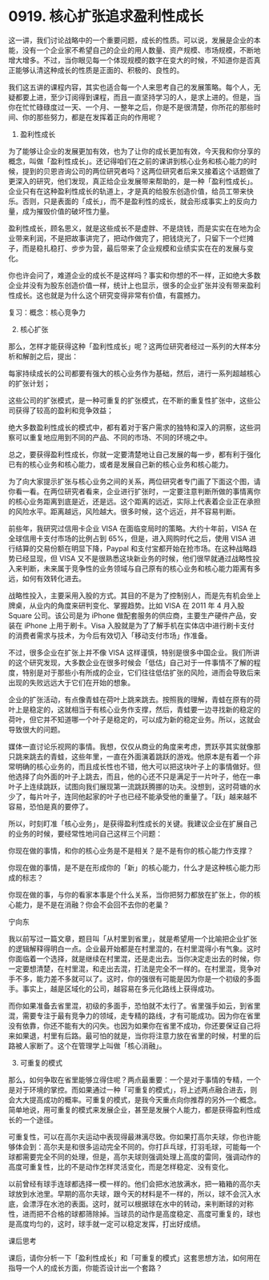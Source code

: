 # 0919. 核心扩张追求盈利性成长

这一讲，我们讨论战略中的一个重要问题，成长的性质。可以说，发展是企业的本能，没有一个企业家不希望自己的企业的用人数量、资产规模、市场规模，不断地增大增多。不过，当你眼见每一个体现规模的数字在变大的时候，不知道你是否真正能够认清这种成长的性质是正面的、积极的、良性的。

我们这五讲的课程内容，其实也适合每一个人来思考自己的发展策略。每个人，无疑都要上进，至少订阅得到课程，而且一直坚持学习的人，是求上进的。但是，当你在忙忙碌碌度过一天、一个月、一整年之后，你是不是很清楚，你所花的那些时间、你的那些努力，都是在发挥着正向的作用呢？

1. 盈利性成长

为了能够让企业的发展更加有效，也为了让你的成长更加有效，今天我和你分享的概念，叫做「盈利性成长」。还记得咱们在之前的课讲到核心业务和核心能力的时候，提到的贝恩咨询公司的两位研究者吗？这两位研究者后来又接着这个话题做了更深入的研究，他们发现，真正给企业发展带来帮助的，是一种「盈利性成长」。企业只有在这种盈利性成长的轨道上，才是真的给股东创造价值，给员工带来快乐。否则，只是表面的「成长」，而不是盈利性的成长，就会形成事实上的反向力量，成为摧毁价值的破坏性力量。

盈利性成长，顾名思义，就是这些成长不是虚胖、不是烧钱，而是实实在在地为企业带来利润，不是把故事讲完了，把动作做完了，把钱烧光了，只留下一个烂摊子，而是稳扎稳打、步步为营，最后带来了企业规模和业绩实实在在的发展与变化。

你也许会问了，难道企业的成长不是这样吗？事实和你想的不一样，正如绝大多数企业并没有为股东创造价值一样，统计上也显示，很多的企业扩张并没有带来盈利性成长。这也就是为什么这个研究变得非常有价值，有震撼力。

复习：概念：核心竞争力

2. 核心扩张

那么，怎样才能获得这种「盈利性成长」呢？这两位研究者经过一系列的大样本分析和解剖之后，提出：

每家持续成长的公司都要有强大的核心业务作为基础，然后，进行一系列超越核心的扩张计划；

这些公司的扩张模式，是一种可重复的扩张模式，在不断的重复性扩张中，这些公司获得了较高的盈利和竞争效益；

绝大多数盈利性成长的模式中，都有着对于客户需求的独特和深入的洞察，这些洞察可以重复地应用到不同的产品、不同的市场、不同的环境之中。

总之，要获得盈利性成长，你就一定要清楚地让自己发展的每一步，都有利于强化已有的核心业务和核心能力，或者是发展自己新的核心业务和核心能力。

为了向大家提示扩张与核心业务之间的关系，两位研究者专门画了下面这个图，请你看一看。在两位研究者看来，企业进行扩张时，一定要注意判断所做的事情离你的核心业务距离到底是近，还是远。这个距离的远近，实际上代表着企业正在承担的风险水平。距离越远，风险越大。很多时候，这个远近，并不容易判断。

前些年，我研究过信用卡企业 VISA 在面临变局时的策略。大约十年前，VISA 在全球信用卡支付市场的比例占到 65%，但是，进入网购时代之后，使用 VISA 进行结算的交易份额在明显下降，Paypal 和支付宝都开始在抢市场。在这种战略趋势已经显现，但 VISA 又不是很熟悉这块新业务的时候，他们很早就通过战略性投入来判断，未来属于竞争性的业务领域与自己原有的核心业务和核心能力距离有多远，如何有效转化进去。

战略性投入，主要采用入股的方式。其目的不是为了控制别人，而是先有机会坐上牌桌，从业内的角度来研判变化、掌握趋势。比如 VISA 在 2011 年 4 月入股 Square 公司。该公司是为 iPhone 做配套服务的供应商，主要生产硬件产品，安装在 iPhone 上用于刷卡。Visa 入股就是为了了解手机在实体店中进行刷卡支付的消费者需求与技术，为今后有效切入「移动支付市场」作准备。

不过，很多企业在扩张上并不像 VISA 这样谨慎，特别是很多中国企业。我们所讲的这个研究发现，大多数企业在很多时候会「低估」自己对于一件事情不了解的程度，特别是对于那些小有所成的企业，它们往往低估扩张的风险，进而会导致后来出现的失败远远大于它们在开始的想象。

企业的扩张活动，有点像青蛙在荷叶上跳来跳去。按照我的理解，青蛙在原有的荷叶上是稳定的，这就相当于有核心业务作支撑，然后，青蛙要一边寻找新的稳定的荷叶，但它并不知道哪一个叶子是稳定的，可以成为新的稳定业务。所以，这就会导致很大的问题。

媒体一直讨论乐视网的事情。我想，仅仅从商业的角度来考虑，贾跃亭其实就像那只跳来跳去的青蛙，这些年里，一直在外面演着跳跃的游戏。他原本是有着一个非常明确的核心业务的，而且成长性也不错，他大可以把这块叶子上的事情做好。但他选择了向外面的叶子上跳去，而且，他的心还不只是满足于一片叶子，他在一串叶子上连续跳跃，试图向我们展现第一流跳跃腾挪的功夫。没想到，这时荷塘的水少了，每片叶子，连同他起家的叶子也已经不能承受他的重量了。「跃」越来越不容易，恐怕是真的要停了。

所以，时刻盯准「核心业务」，是获得盈利性成长的关键。我建议企业在扩展自己的业务的时候，要经常性地问自己这样三个问题：

你现在做的事情，和你的核心业务是不是相关？是不是有你的核心能力作支撑？

你现在做的事情，是不是在形成你的「新」的核心能力，什么才是这种核心能力形成的标志？

你现在做的事，与你的看家本事是个什么关系，当你把努力都放在扩张上，你的核心能力，是不是在消融？你会不会回不去你的老巢？

宁向东

我以前写过一篇文章，题目叫「从村里到省里」，就是希望用一个比喻把企业扩张的逻辑解释得明白一点。企业最开始都是在村里混的，在村里混得小有气象。这时你面临着一个选择，就是继续在村里混，还是走出去。当你决定走出去的时候，你一定要想清楚，在村里混，和走出去混，打法是完全不一样的。在村里混，竞争对手不多，能力差不多就可以了。这时，你的强很有可能是因为你是一个初级的多面手。事实上，越是区域化的公司，越容易在多元化路线上获得成功。

而你如果准备去省里混，初级的多面手，恐怕就不太行了。省里强手如云，到省里混，需要专注于最有竞争力的领域，走专精的路线，才有可能成功。因为你在省里没有依靠，你还不能有大的闪失。也因为如果你在省里不成功，你还要保证自己将来如果退，村里有后路。最可怕的就是，当你将注意力放在省里的时候，村里的后路被人家断了。这个在管理学上叫做「核心消融」。

3. 可重复的模式

那么，如何争取在省里能够立得住呢？两点最重要：一个是对于事情的专精，一个是对于环境的掌控。而如果通过一种「可重复的模式」，将上述两点融合进去，则会大大提高成功的概率。可重复的模式，是我今天重点向你推荐的另外一个概念。简单地说，用可重复的模式来发展企业，甚至是发展个人能力，都是获得盈利性成长的一个途径。

可重复性，可以在高尔夫运动中表现得最淋漓尽致。你如果打高尔夫球，你也许能够体会到：高尔夫是和很多运动完全不同的。你打乒乓球，打羽毛球，可能每一个球都需要完全不同的处理，但是，高尔夫球则强调处理上高度的雷同，强调动作的高度可重复性，比的不是动作怎样灵活变化，而是怎样稳定、没有变化。

以前曾经有球手连球都选择一模一样的。他们会把水池放满水，把一箱箱的高尔夫球放到水池里。早期的高尔夫球，跟今天的材料是不一样的，所以，球不会沉入水底，会漂浮在水池的表面。这时，就可以根据球在水中的转动，来判断球的对称性，进而把不合格的球都筛除掉。当球员的动作是高度稳定、高度可重复的，球也是高度均匀的，这时，球手就一定可以稳定发挥，打出好成绩。

课后思考

课后，请你分析一下「盈利性成长」和「可重复的模式」这套思想方法，如何用在指导一个人的成长方面，你能否设计出一个套路？

